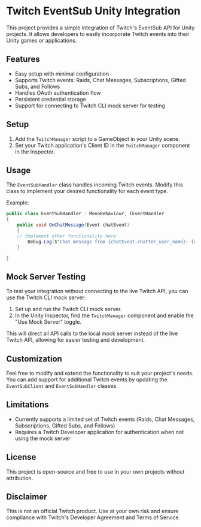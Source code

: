# Twitch EventSub Unity Integration

This project provides a simple integration of Twitch's EventSub API for Unity projects. It allows developers to easily incorporate Twitch events into their Unity games or applications.

## Features

- Easy setup with minimal configuration
- Supports Twitch events: Raids, Chat Messages, Subscriptions, Gifted Subs, and Follows
- Handles OAuth authentication flow
- Persistent credential storage
- Support for connecting to Twitch CLI mock server for testing

## Setup

1. Add the `TwitchManager` script to a GameObject in your Unity scene.
2. Set your Twitch application's Client ID in the `TwitchManager` component in the Inspector.

## Usage

The `EventSubHandler` class handles incoming Twitch events. Modify this class to implement your desired functionality for each event type.

Example:

```csharp
public class EventSubHandler : MonoBehaviour, IEventHandler
{
    public void OnChatMessage(Event chatEvent)
    {
	// Implement other functionality here
        Debug.Log($"Chat message from {chatEvent.chatter_user_name}: {chatEvent.message.text}");
    }

}
```

## Mock Server Testing

To test your integration without connecting to the live Twitch API, you can use the Twitch CLI mock server:

1. Set up and run the Twitch CLI mock server.
2. In the Unity Inspector, find the `TwitchManager` component and enable the "Use Mock Server" toggle.

This will direct all API calls to the local mock server instead of the live Twitch API, allowing for easier testing and development.

## Customization

Feel free to modify and extend the functionality to suit your project's needs. You can add support for additional Twitch events by updating the `EventSubClient` and `EventSubHandler` classes.

## Limitations

- Currently supports a limited set of Twitch events (Raids, Chat Messages, Subscriptions, Gifted Subs, and Follows)
- Requires a Twitch Developer application for authentication when not using the mock server

## License

This project is open-source and free to use in your own projects without attribution.

## Disclaimer

This is not an official Twitch product. Use at your own risk and ensure compliance with Twitch's Developer Agreement and Terms of Service.

